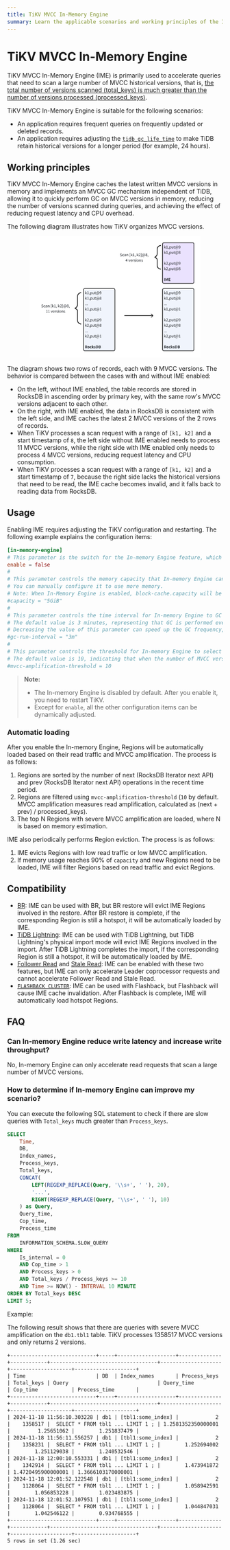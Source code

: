 ```yaml
---
title: TiKV MVCC In-Memory Engine
summary: Learn the applicable scenarios and working principles of the In-Memory Engine, and how to use the In-Memory Engine to accelerate queries for MVCC versions.
---
```


# TiKV MVCC In-Memory Engine

TiKV MVCC In-Memory Engine (IME) is primarily used to accelerate queries that need to scan a large number of MVCC historical versions, that is, [the total number of versions scanned (total_keys) is much greater than the number of versions processed (processed_keys)](/analyze-slow-queries.md#expired-or-excessive-mvcc-versions).

TiKV MVCC In-Memory Engine is suitable for the following scenarios:

- An application requires frequent queries on frequently updated or deleted records.
- An application requires adjusting the [`tidb_gc_life_time`](/garbage-collection-configuration.md#garbage-collection-configuration) to make TiDB retain historical versions for a longer period (for example, 24 hours).

## Working principles

TiKV MVCC In-Memory Engine caches the latest written MVCC versions in memory and implements an MVCC GC mechanism independent of TiDB, allowing it to quickly perform GC on MVCC versions in memory, reducing the number of versions scanned during queries, and achieving the effect of reducing request latency and CPU overhead.

The following diagram illustrates how TiKV organizes MVCC versions.

<div style="text-align: center;"><img src="./media/tikv-ime-data-organization.png" alt="IME caches recent versions to reduce CPU overhead" width="400" /></div>

The diagram shows two rows of records, each with 9 MVCC versions. The behavior is compared between the cases with and without IME enabled:

- On the left, without IME enabled, the table records are stored in RocksDB in ascending order by primary key, with the same row's MVCC versions adjacent to each other.
- On the right, with IME enabled, the data in RocksDB is consistent with the left side, and IME caches the latest 2 MVCC versions of the 2 rows of records.
- When TiKV processes a scan request with a range of `[k1, k2]` and a start timestamp of `8`, the left side without IME enabled needs to process 11 MVCC versions, while the right side with IME enabled only needs to process 4 MVCC versions, reducing request latency and CPU consumption.
- When TiKV processes a scan request with a range of `[k1, k2]` and a start timestamp of `7`, because the right side lacks the historical versions that need to be read, the IME cache becomes invalid, and it falls back to reading data from RocksDB.

## Usage

Enabling IME requires adjusting the TiKV configuration and restarting. The following example explains the configuration items:

```toml
[in-memory-engine]
# This parameter is the switch for the In-memory Engine feature, which is disabled by default. You can set it to true to enable it.
enable = false
#
# This parameter controls the memory capacity that In-memory Engine can use. The default value is 10% of the system memory, and the maximum value is 5 GiB.
# You can manually configure it to use more memory.
# Note: When In-Memory Engine is enabled, block-cache.capacity will be reduced by 10%.
#capacity = "5GiB"
#
# This parameter controls the time interval for In-memory Engine to GC the cached MVCC versions.
# The default value is 3 minutes, representing that GC is performed every 3 minutes on the cached MVCC versions.
# Decreasing the value of this parameter can speed up the GC frequency, reduce MVCC versions, but will increase GC CPU consumption and increase the probability of cache miss.
#gc-run-interval = "3m"
#
# This parameter controls the threshold for In-memory Engine to select and load Regions based on MVCC read amplification.
# The default value is 10, indicating that when the number of MVCC versions processed for a row of records in a Region exceeds 10, it might be loaded into the In-memory Engine.
#mvcc-amplification-threshold = 10
```

> **Note:**
>
> + The In-memory Engine is disabled by default. After you enable it, you need to restart TiKV.
> + Except for `enable`, all the other configuration items can be dynamically adjusted.

### Automatic loading

After you enable the In-memory Engine, Regions will be automatically loaded based on their read traffic and MVCC amplification. The process is as follows:

1. Regions are sorted by the number of next (RocksDB Iterator next API) and prev (RocksDB Iterator next API) operations in the recent time period.
2. Regions are filtered using `mvcc-amplification-threshold` (`10` by default. MVCC amplification measures read amplification, calculated as (next + prev) / processed_keys).
3. The top N Regions with severe MVCC amplification are loaded, where N is based on memory estimation.

IME also periodically performs Region eviction. The process is as follows:

1. IME evicts Regions with low read traffic or low MVCC amplification.
2. If memory usage reaches 90% of `capacity` and new Regions need to be loaded, IME will filter Regions based on read traffic and evict Regions.

## Compatibility

+ [BR](/br/br-use-overview.md): IME can be used with BR, but BR restore will evict IME Regions involved in the restore. After BR restore is complete, if the corresponding Region is still a hotspot, it will be automatically loaded by IME.
+ [TiDB Lightning](/tidb-lightning/tidb-lightning-overview.md): IME can be used with TiDB Lightning, but TiDB Lightning's physical import mode will evict IME Regions involved in the import. After TiDB Lightning completes the import, if the corresponding Region is still a hotspot, it will be automatically loaded by IME.
+ [Follower Read](/develop/dev-guide-use-follower-read.md) and [Stale Read](/develop/dev-guide-use-stale-read.md): IME can be enabled with these two features, but IME can only accelerate Leader coprocessor requests and cannot accelerate Follower Read and Stale Read.
+ [`FLASHBACK CLUSTER`](/sql-statements/sql-statement-flashback-cluster.md): IME can be used with Flashback, but Flashback will cause IME cache invalidation. After Flashback is complete, IME will automatically load hotspot Regions.

## FAQ

### Can In-memory Engine reduce write latency and increase write throughput?

No, In-memory Engine can only accelerate read requests that scan a large number of MVCC versions.

### How to determine if In-memory Engine can improve my scenario?

You can execute the following SQL statement to check if there are slow queries with `Total_keys` much greater than `Process_keys`.

```sql
SELECT
    Time,
    DB,
    Index_names,
    Process_keys,
    Total_keys,
    CONCAT(
        LEFT(REGEXP_REPLACE(Query, '\\s+', ' '), 20),
        '...',
        RIGHT(REGEXP_REPLACE(Query, '\\s+', ' '), 10)
    ) as Query,
    Query_time,
    Cop_time,
    Process_time
FROM
    INFORMATION_SCHEMA.SLOW_QUERY
WHERE
    Is_internal = 0
    AND Cop_time > 1
    AND Process_keys > 0
    AND Total_keys / Process_keys >= 10
    AND Time >= NOW() - INTERVAL 10 MINUTE
ORDER BY Total_keys DESC
LIMIT 5;
```

Example:

The following result shows that there are queries with severe MVCC amplification on the `db1.tbl1` table. TiKV processes 1358517 MVCC versions and only returns 2 versions.

```
+----------------------------+-----+-------------------+--------------+------------+-----------------------------------+--------------------+--------------------+--------------------+
| Time                       | DB  | Index_names       | Process_keys | Total_keys | Query                             | Query_time         | Cop_time           | Process_time       |
+----------------------------+-----+-------------------+--------------+------------+-----------------------------------+--------------------+--------------------+--------------------+
| 2024-11-18 11:56:10.303228 | db1 | [tbl1:some_index] |            2 |    1358517 |  SELECT * FROM tbl1 ... LIMIT 1 ; | 1.2581352350000001 |         1.25651062 |        1.251837479 |
| 2024-11-18 11:56:11.556257 | db1 | [tbl1:some_index] |            2 |    1358231 |  SELECT * FROM tbl1 ... LIMIT 1 ; |        1.252694002 |        1.251129038 |        1.240532546 |
| 2024-11-18 12:00:10.553331 | db1 | [tbl1:some_index] |            2 |    1342914 |  SELECT * FROM tbl1 ... LIMIT 1 ; |        1.473941872 | 1.4720495900000001 | 1.3666103170000001 |
| 2024-11-18 12:01:52.122548 | db1 | [tbl1:some_index] |            2 |    1128064 |  SELECT * FROM tbl1 ... LIMIT 1 ; |        1.058942591 |        1.056853228 |        1.023483875 |
| 2024-11-18 12:01:52.107951 | db1 | [tbl1:some_index] |            2 |    1128064 |  SELECT * FROM tbl1 ... LIMIT 1 ; |        1.044847031 |        1.042546122 |        0.934768555 |
+----------------------------+-----+-------------------+--------------+------------+-----------------------------------+--------------------+--------------------+--------------------+
5 rows in set (1.26 sec)
```
